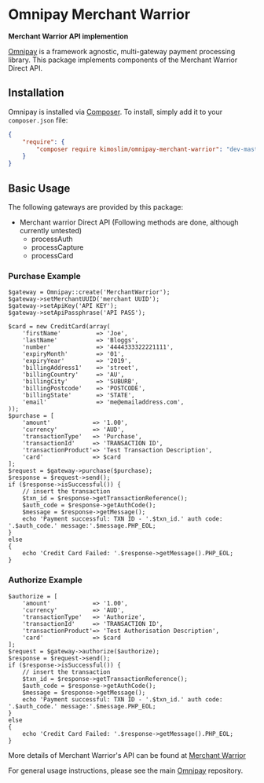 # Omnipay Merchant Warrior 

**Merchant Warrior API implemention**

[Omnipay](https://github.com/omnipay/omnipay) is a framework agnostic,
multi-gateway payment processing library. This package implements components of the Merchant Warrior Direct API.

## Installation

Omnipay is installed via [Composer](http://getcomposer.org/). To install, simply
add it to your `composer.json` file:

```json
{
    "require": {
        "composer require kimoslim/omnipay-merchant-warrior": "dev-master"
    }
}
```
## Basic Usage

The following gateways are provided by this package:

* Merchant warrior Direct API (Following methods are done, although currently untested)
    * processAuth
    * processCapture
    * processCard
    
### Purchase Example    
```
$gateway = Omnipay::create('MerchantWarrior');
$gateway->setMerchantUUID('merchant UUID');
$gateway->setApiKey('API KEY');
$gateway->setApiPassphrase('API PASS');

$card = new CreditCard(array(
    'firstName'          => 'Joe',
    'lastName'           => 'Bloggs',
    'number'             => '4444333322221111',
    'expiryMonth'        => '01',
    'expiryYear'         => '2019',
    'billingAddress1'    => 'street',
    'billingCountry'     => 'AU',
    'billingCity'        => 'SUBURB',
    'billingPostcode'    => 'POSTCODE',
    'billingState'       => 'STATE',
    'email'              => 'me@emailaddress.com',
));
$purchase = [
    'amount'            => '1.00',
    'currency'          => 'AUD',
    'transactionType'   => 'Purchase',
    'transactionId'     => 'TRANSACTION ID',
    'transactionProduct'=> 'Test Transaction Description',
    'card'              => $card
];
$request = $gateway->purchase($purchase);
$response = $request->send();
if ($response->isSuccessful()) {
    // insert the transaction
    $txn_id = $response->getTransactionReference();
    $auth_code = $response->getAuthCode();
    $message = $response->getMessage();
    echo 'Payment successful: TXN ID - '.$txn_id.' auth code: '.$auth_code.' message:'.$message.PHP_EOL;
}
else
{
    echo 'Credit Card Failed: '.$response->getMessage().PHP_EOL;
}
```

### Authorize Example 
```
$authorize = [
    'amount'            => '1.00',
    'currency'          => 'AUD',
    'transactionType'   => 'Authorize',
    'transactionId'     => 'TRANSACTION ID',
    'transactionProduct'=> 'Test Authorisation Description',
    'card'              => $card
];
$request = $gateway->authorize($authorize);
$response = $request->send();
if ($response->isSuccessful()) {
    // insert the transaction
    $txn_id = $response->getTransactionReference();
    $auth_code = $response->getAuthCode();
    $message = $response->getMessage();
    echo 'Payment successful: TXN ID - '.$txn_id.' auth code: '.$auth_code.' message:'.$message.PHP_EOL;
}
else
{
    echo 'Credit Card Failed: '.$response->getMessage().PHP_EOL;
}
```

More details of Merchant Warrior's API can be found at [Merchant Warrior](https://dox.merchantwarrior.com/)

For general usage instructions, please see the main
[Omnipay](https://github.com/omnipay/omnipay) repository.
